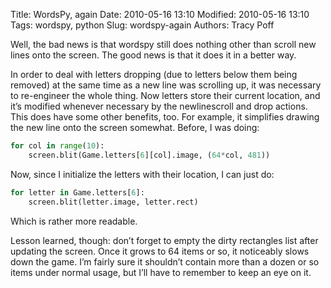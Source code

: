 Title: WordsPy, again
Date: 2010-05-16 13:10
Modified: 2010-05-16 13:10
Tags: wordspy, python
Slug: wordspy-again
Authors: Tracy Poff

Well, the bad news is that wordspy still does nothing other than scroll new
lines onto the screen. The good news is that it does it in a better way.

In order to deal with letters dropping (due to letters below them being removed)
at the same time as a new line was scrolling up, it was necessary to re-engineer
the whole thing. Now letters store their current location, and it’s modified
whenever necessary by the newlinescroll and drop actions. This does have some
other benefits, too. For example, it simplifies drawing the new line onto the
screen somewhat. Before, I was doing:

```python
for col in range(10):
    screen.blit(Game.letters[6][col].image, (64*col, 481))
```

Now, since I initialize the letters with their location, I can just do:

```python
for letter in Game.letters[6]:
    screen.blit(letter.image, letter.rect)
```

Which is rather more readable.

Lesson learned, though: don’t forget to empty the dirty rectangles list after
updating the screen. Once it grows to 64 items or so, it noticeably slows down
the game. I’m fairly sure it shouldn’t contain more than a dozen or so items
under normal usage, but I’ll have to remember to keep an eye on it.
